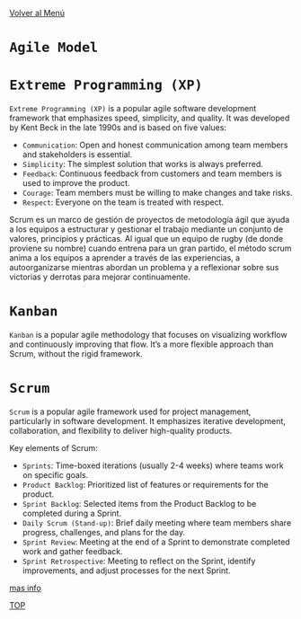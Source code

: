[Volver al Menú](management.md)

# `Agile Model`

# `Extreme Programming (XP)`

`Extreme Programming (XP)` is a popular agile software development framework that emphasizes speed, simplicity, and quality. It was developed by Kent Beck in the late 1990s and is based on five values:

- `Communication`: Open and honest communication among team members and stakeholders is essential.
- `Simplicity`: The simplest solution that works is always preferred.
- `Feedback`: Continuous feedback from customers and team members is used to improve the product.
- `Courage`: Team members must be willing to make changes and take risks.
- `Respect`: Everyone on the team is treated with respect.

Scrum es un marco de gestión de proyectos de metodología ágil que ayuda a los equipos a estructurar y gestionar el trabajo mediante un conjunto de valores, principios y prácticas. Al igual que un equipo de rugby (de donde proviene su nombre) cuando entrena para un gran partido, el método scrum anima a los equipos a aprender a través de las experiencias, a autoorganizarse mientras abordan un problema y a reflexionar sobre sus victorias y derrotas para mejorar continuamente.

# `Kanban`

`Kanban` is a popular agile methodology that focuses on visualizing workflow and continuously improving that flow. It’s a more flexible approach than Scrum, without the rigid framework.

# `Scrum`

`Scrum` is a popular agile framework used for project management, particularly in software development. It emphasizes iterative development, collaboration, and flexibility to deliver high-quality products.

Key elements of Scrum:

- `Sprints`: Time-boxed iterations (usually 2-4 weeks) where teams work on specific goals.
- `Product Backlog`: Prioritized list of features or requirements for the product.
- `Sprint Backlog`: Selected items from the Product Backlog to be completed during a Sprint.
- `Daily Scrum (Stand-up)`: Brief daily meeting where team members share progress, challenges, and plans for the day.
- `Sprint Review`: Meeting at the end of a Sprint to demonstrate completed work and gather feedback.
- `Sprint Retrospective`: Meeting to reflect on the Sprint, identify improvements, and adjust processes for the next Sprint.

[mas info](https://www.atlassian.com/es/agile/scrum)

[TOP](#agile-model)
